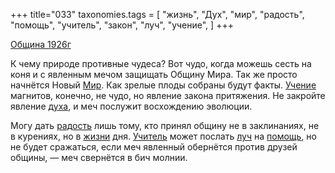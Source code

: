 +++
title="033"
taxonomies.tags = [
 "жизнь",
 "Дух",
 "мир",
 "радость",
 "помощь",
 "учитель",
 "закон",
 "луч",
 "учение",
]
+++

[Община 1926г](/agni/1926)

К чему природе противные чудеса? Вот чудо, когда можешь сесть на коня и с явленным мечом защищать Общину Мира. Так же просто начнётся Новый [Мир](/tags/мир). Как зрелые плоды собраны будут факты. [Учение](/tags/учение) магнитов, конечно, не чудо, но явление закона притяжения. Не закройте явление [духа](/tags/Дух), и меч послужит восхождению эволюции.   

Могу дать [радость](/tags/радость) лишь тому, кто принял общину не в заклинаниях, не в курениях, но в [жизни](/tags/жизнь) дня. [Учитель](/tags/учитель) может послать [луч](/tags/луч) на [помощь](/tags/помощь), но не будет сражаться, если меч явленный обернётся против друзей общины, — меч свернётся в бич молнии.   

